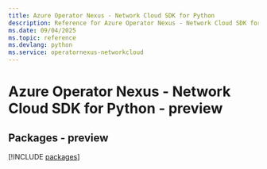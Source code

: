 ```yaml
---
title: Azure Operator Nexus - Network Cloud SDK for Python
description: Reference for Azure Operator Nexus - Network Cloud SDK for Python
ms.date: 09/04/2025
ms.topic: reference
ms.devlang: python
ms.service: operatornexus-networkcloud
---
```

# Azure Operator Nexus - Network Cloud SDK for Python - preview
## Packages - preview
[!INCLUDE [packages](operator-nexus---network-cloud-index.md)]